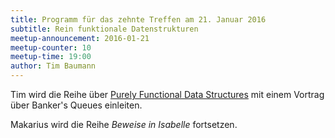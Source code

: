 ```yaml
---
title: Programm für das zehnte Treffen am 21. Januar 2016
subtitle: Rein funktionale Datenstrukturen
meetup-announcement: 2016-01-21
meetup-counter: 10
meetup-time: 19:00
author: Tim Baumann
---
```


Tim wird die Reihe über [Purely Functional Data Structures](https://www.cs.cmu.edu/~rwh/theses/okasaki.pdf) mit einem Vortrag über Banker's Queues einleiten.

Makarius wird die Reihe *Beweise in Isabelle* fortsetzen.
